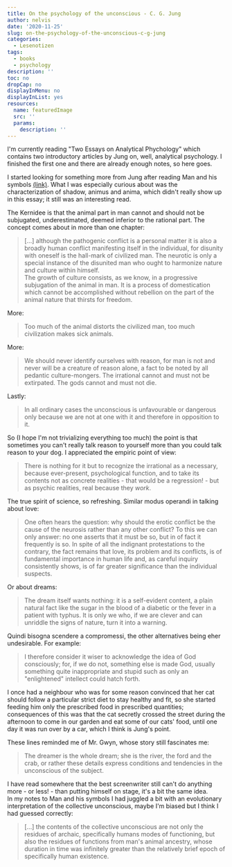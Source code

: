 ```yaml
---
title: On the psychology of the unconscious - C. G. Jung
author: nelvis
date: '2020-11-25'
slug: on-the-psychology-of-the-unconscious-c-g-jung
categories:
  - Lesenotizen
tags:
  - books
  - psychology
description: ''
toc: no
dropCap: no
displayInMenu: no
displayInList: yes
resources:
  name: featuredImage
  src: ''
  params:
    description: ''
---
```


I'm currently reading "Two Essays on Analytical Phychology" which contains two introductory articles by Jung on, well, analytical psychology. I finished the first one and there are already enough notes, so here goes.

I started looking for something more from Jung after reading Man and his symbols [(link)](https://naelvis.github.io/refactored-happiness/posts/man-and-his-symbols-c-g-jung-et-al/). What I was especially curious about was the characterization of shadow, animus and anima, which didn't really show up in this essay; it still was an interesting read.

The Kernidee is that the animal part in man cannot and should not be subjugated, underestimated, deemed inferior to the rational part. The concept comes about in more than one chapter:
> [...] although the pathogenic conflict is a personal matter it is also a broadly human conflict manifesting itself in the individual, for disunity with oneself is the hall-mark of civilized man. The neurotic is only a special instance of the disunited man who ought to harmonize nature and culture within himself.\
The growth of culture consists, as we know, in a progressive subjugation of the animal in man. It is a process of domestication which cannot be accomplished without rebellion on the part of the animal nature that thirsts for freedom.

More:
> Too much of the animal distorts the civilized man, too much civilization makes sick animals.

More:
> We should never identify ourselves with reason, for man is not and never will be a creature of reason alone, a fact to be noted by all pedantic culture-mongers. The irrational cannot and must not be extirpated. The gods cannot and must not die.

Lastly:
> In all ordinary cases the unconscious is unfavourable or dangerous only because we are not at one with it and therefore in opposition to it.

So (I hope I'm not trivializing everything too much) the point is that sometimes you can't really talk reason to yourself more than you could talk reason to your dog. I appreciated the empiric point of view:
> There is nothing for it but to recognize the irrational as a necessary, because ever-present, psychological function, and to take its contents not as concrete realities - that would be a regression! - but as psychic realities, real because they *work*.

The true spirit of science, so refreshing. Similar modus operandi in talking about love:
> One often hears the question: why should the erotic conflict be the cause of the neurosis rather than any other conflict? To this we can only answer: no one asserts that it must be so, but in of fact it frequently is so. In spite of all the indignant protestations to the contrary, the fact remains that love, its problem and its conflicts, is of fundamental importance in human life and, as careful inquiry consistently shows, is of far greater significance than the individual suspects.

Or about dreams:
> The dream itself wants nothing: it is a self-evident content, a plain natural fact like the sugar in the blood of a diabetic or the fever in a patient with typhus. It is only we who, if we are clever and can unriddle the signs of nature, turn it into a warning.

Quindi bisogna scendere a compromessi, the other alternatives being eher undesirable. For example:
> I therefore consider it wiser to acknowledge the idea of God consciously; for, if we do not, something else is made God, usually something quite inappropriate and stupid such as only an "enlightened" intellect could hatch forth.

I once had a neighbour who was for some reason convinced that her cat should follow a particular strict diet to stay healthy and fit, so she started feeding him only the prescribed food in prescribed quantities; consequences of this was that the cat secretly crossed the street during the afternoon to come in our garden and eat some of our cats' food, until one day it was run over by a car, which I think is Jung's point.

These lines reminded me of Mr. Gwyn, whose story still fascinates me:
> The dreamer is the whole dream; she is the river, the ford and the crab, or rather these details express conditions and tendencies in the unconscious of the subject.

I have read somewhere that the best screenwriter still can't do anything more - or less! - than putting himself on stage, it's a bit the same idea.\
In my notes to Man and his symbols I had juggled a bit with an evolutionary interpretation of the collective unconscious, maybe I'm biased but I think I had guessed correctly:
> [...] the contents of the collective unconscious are not only the residues of archaic, specifically humans modes of functioning, but also the residues of functions from man's animal ancestry, whose duration in time was infinitely greater than the relatively brief epoch of specifically human existence.